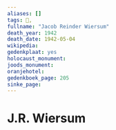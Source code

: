 ```yaml
---
aliases: []
tags: 👤, 
fullname: "Jacob Reinder Wiersum"
death_year: 1942
death_date: 1942-05-04
wikipedia:
gedenkplaat: yes
holocaust_monument:
joods_monument:
oranjehotel:
gedenkboek_page: 205
sinke_page:
---
```


# J.R. Wiersum